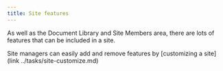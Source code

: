 ```yaml
---
title: Site features
---
```


As well as the Document Library and Site Members area, there are lots of features that can be included in a site.

Site managers can easily add and remove features by [customizing a site](link ../tasks/site-customize.md)

